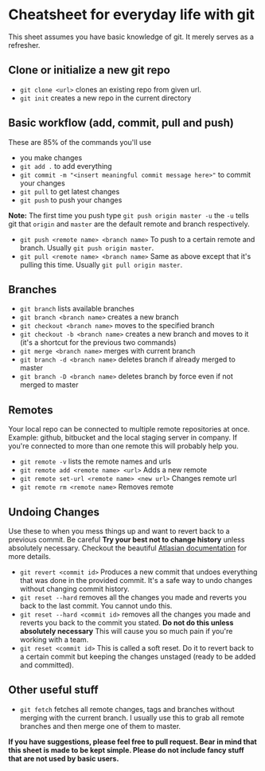# Cheatsheet for everyday life with git
This sheet assumes you have basic knowledge of git. It merely serves as a refresher. 

## Clone or initialize a new git repo
* `git clone <url>` clones an existing repo from given url.
* `git init` creates a new repo in the current directory

## Basic workflow (add, commit, pull and push)
These are 85% of the commands you'll use
* you make changes
* `git add .` to add everything
* `git commit -m "<insert meaningful commit message here>"` to commit your changes
* `git pull` to get latest changes
* `git push` to push your changes

**Note:** The first time you push type `git push origin master -u` the `-u` tells git that `origin` and `master` are the default remote and branch respectively.

* `git push <remote name> <branch name>` To push to a certain remote and branch. Usually `git push origin master`.
* `git pull <remote name> <branch name>` Same as above except that it's pulling this time. Usually `git pull origin master`.

## Branches
* `git branch` lists available branches
* `git branch <branch name>` creates a new branch
* `git checkout <branch name>` moves to the specified branch
* `git checkout -b <branch name>` creates a new branch and moves to it (it's a shortcut for the previous two commands)
* `git merge <branch name>` merges <branch name> with current branch
* `git branch -d <branch name>` deletes branch if already merged to master
* `git branch -D <branch name>` deletes branch by force even if not merged to master

## Remotes
Your local repo can be connected to multiple remote repositories at once. Example: github, bitbucket and the local staging server in company. If you're connected to more than one remote this will probably help you.
* `git remote -v` lists the remote names and urls
* `git remote add <remote name> <url>` Adds a new remote
* `git remote set-url <remote name> <new url>` Changes remote url
* `git remote rm <remote name>` Removes remote

## Undoing Changes
Use these to when you mess things up and want to revert back to a previous commit. Be careful **Try your best not to change history** unless absolutely necessary. Checkout the beautiful [Atlasian documentation](https://www.atlassian.com/git/tutorials/undoing-changes) for more details.
* `git revert <commit id>` Produces a new commit that undoes everything that was done in the provided commit. It's a safe way to undo changes without changing commit history.
* `git reset --hard` removes all the changes you made and reverts you back to the last commit. You cannot undo this.
* `git reset --hard <commit id>` removes all the changes you made and reverts you back to the commit you stated. **Do not do this unless absolutely necessary** This will cause you so much pain if you're working with a team.
* `git reset <commit id>` This is called a soft reset. Do it to revert back to a certain commit but keeping the changes unstaged (ready to be added and committed).

## Other useful stuff
* `git fetch` fetches all remote changes, tags and branches without merging with the current branch.
I usually use this to grab all remote branches and then merge one of them to master.

**If you have suggestions, please feel free to pull request. Bear in mind that this sheet is made to be kept simple. Please do not include fancy stuff that are not used by basic users.**
